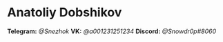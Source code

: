 # Anatoliy Dobshikov
**Telegram:** *@Snezhok*
**VK:** *@a001231251234*
**Discord:** *@Snowdr0p#8060*

